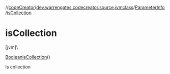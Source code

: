 //[codeCreator](../../../index.md)/[dev.warrengates.codecreator.source.jvmclass](../index.md)/[ParameterInfo](index.md)/[isCollection](is-collection.md)

# isCollection

[jvm]\

[Boolean](https://docs.oracle.com/javase/8/docs/api/java/lang/Boolean.html)[isCollection](is-collection.md)()

Is collection
